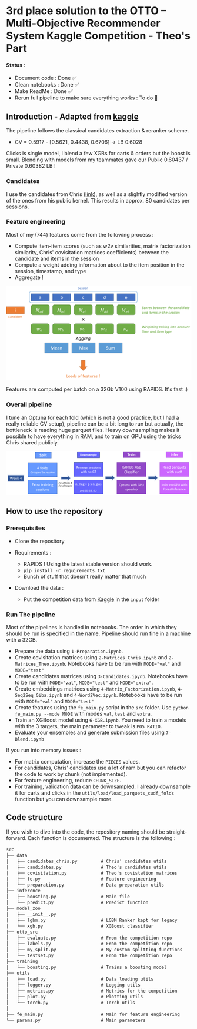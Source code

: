 # 3rd place solution to the OTTO – Multi-Objective Recommender System Kaggle Competition - Theo's Part

#### Status :
- Document code : Done ✅
- Clean notebooks : Done ✅
- Make ReadMe : Done ✅
- Rerun full pipeline to make sure everything works : To do 📝


## Introduction - Adapted from [kaggle](https://www.kaggle.com/competitions/otto-recommender-system/discussion/382975)

The pipeline follows the classical candidates extraction & reranker scheme.

- CV = 0.5917 - [0.5621, 0.4438, 0.6706] -> LB 0.6028

Clicks is single model, I blend a few XGBs for carts & orders but the boost is small. Blending with models from my teammates gave our Public 0.60437 / Private 0.60382 LB !

### Candidates

I use the candidates from Chris ([link](https://www.kaggle.com/competitions/otto-recommender-system/discussion/383013)), as well as a slightly modified version of the ones from his public kernel. This results in approx. 80 candidates per sessions.

### Feature engineering

Most of my (744) features come from the following process :

- Compute item-item scores (such as w2v similarities, matrix factorization similarity, Chris' covisitation matrices coefficients) between the candidate and items in the session
- Compute a weight adding information about to the item position in the session, timestamp, and type
- Aggregate !
 
![](otto_fe.png)

Features are computed per batch on a 32Gb V100 using RAPIDS. It's fast :)

### Overall pipeline

I tune an Optuna for each fold (which is not a good practice, but I had a really reliable CV setup), pipeline can be a bit long to run but actually, the bottleneck is reading huge parquet files. Heavy downsampling makes it possible to have everything in RAM, and to train on GPU using the tricks Chris shared publicly.

![](otto_pipe.png)

## How to use the repository

### Prerequisites

- Clone the repository
- Requirements :
  - RAPIDS ! Using the latest stable version should work.
  - `pip install -r requirements.txt`
  - Bunch of stuff that doesn't really matter that much

- Download the data :
  - Put the competition data from [Kaggle](https://www.kaggle.com/competitions/otto-recommender-system/data) in the `input` folder


### Run The pipeline

Most of the pipelines is handled in notebooks. The order in which they should be run is specified in the name.
Pipeline should run fine in a machine with a 32GB. 

- Prepare the data using `1-Preparation.ipynb`.
- Create covisitation matrices using `2-Matrices_Chris.ipynb` and `2-Matrices_Theo.ipynb`. Notebooks have to be run with `MODE="val"` and `MODE="test"`
- Create candidates matrices using `3-Candidates.ipynb`. Notebooks have to be run with `MODE="val"`, `MODE="test"` and `MODE="extra"`.
- Create embeddings matrices using `4-Matrix_Factorization.ipynb`, `4-Seq2Seq_Giba.ipynb` and `4-Word2Vec.ipynb`. Notebooks have to be run with `MODE="val"` and `MODE="test"`
- Create features using the `fe_main.py` script in the `src` folder. Use `python fe_main.py --mode MODE` with modes `val`, `test` and `extra`.
- Train an XGBoost model using `6-XGB.ipynb`. You need to train a models with the 3 targets, the main parameter to tweak is `POS_RATIO`.
- Evaluate your ensembles and generate submission files using `7-Blend.ipynb`


If you run into memory issues :
- For matrix computation, increase the `PIECES` values.
- For candidates, Chris' candidates use a lot of ram but you can refactor the code to work by chunk (not implemented).
- For feature engineering, reduce `CHUNK_SIZE`.
- For training, validation data can be downsampled. I already downsample it for carts and clicks in the `utils/load/load_parquets_cudf_folds` function but you can downsample more.


## Code structure

If you wish to dive into the code, the repository naming should be straight-forward. Each function is documented.
The structure is the following :

```
src
├── data
│   ├── candidates_chris.py         # Chris' candidates utils
│   ├── candidates.py               # Theo's candidates utils
│   ├── covisitation.py             # Theo's covistation matrices
│   ├── fe.py                       # Feature engineering
│   └── preparation.py              # Data preparation utils
├── inference           
│   ├── boosting.py                 # Main file
│   └── predict.py                  # Predict function
├── model_zoo 
│   ├── __init__.py
│   ├── lgbm.py                     # LGBM Ranker kept for legacy
│   └── xgb.py                      # XGBoost classifier
├── otto_src                        
│   ├── evaluate.py                 # From the competition repo
│   ├── labels.py                   # From the competition repo
│   ├── my_split.py                 # My custom splitting functions
│   └── testset.py                  # From the competition repo
├── training           
│   └── boosting.py                 # Trains a boosting model
├── utils          
│   ├── load.py                     # Data loading utils 
│   ├── logger.py                   # Logging utils
│   ├── metrics.py                  # Metrics for the competition
│   ├── plot.py                     # Plotting utils
│   └── torch.py                    # Torch utils
│
├── fe_main.py                      # Main for feature engineering
└── params.py                       # Main parameters
``` 
